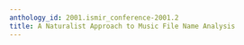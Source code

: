 ```yaml
---
anthology_id: 2001.ismir_conference-2001.2
title: A Naturalist Approach to Music File Name Analysis
---
```

